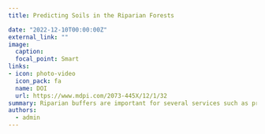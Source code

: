 ```yaml
---
title: Predicting Soils in the Riparian Forests

date: "2022-12-10T00:00:00Z"
external_link: ""
image:
  caption: 
  focal_point: Smart
links:
- icon: photo-video
  icon_pack: fa
  name: DOI
  url: https://www.mdpi.com/2073-445X/12/1/32
summary: Riparian buffers are important for several services such as providing high water quality, nutrient recycling, and buffering agricultural production. Accordingly, in this research, we used machine learning to predict soil properties in the forests.
authors: 
  - admin
---
```


